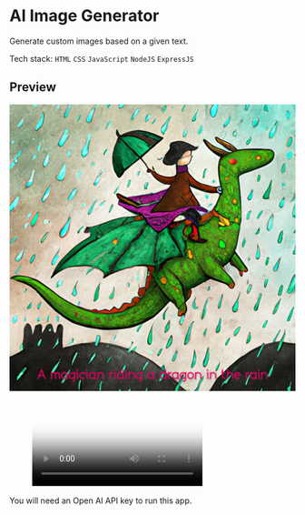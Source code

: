 # AI Image Generator

Generate custom images based on a given text.

Tech stack: `HTML` `CSS` `JavaScript` `NodeJS` `ExpressJS`

## Preview

<img src="./public/assets/img1.jpg" />

<figure class="video_container">
  <video controls="true" allowfullscreen="true" poster="./public/assets/ss1.png">
    <source src="./public/assets/imgGeneratorPreview.mp4" type="video/mp4">
  </video>
</figure>

You will need an Open AI API key to run this app.
